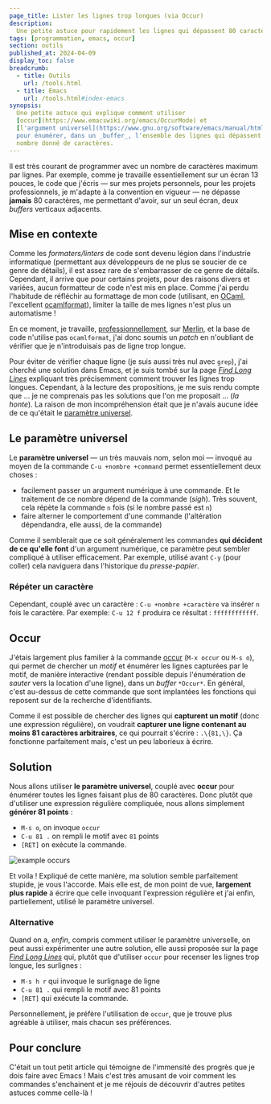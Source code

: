 ```yaml
---
page_title: Lister les lignes trop longues (via Occur)
description:
  Une petite astuce pour rapidement les lignes qui dépassent 80 caractères
tags: [programmation, emacs, occur]
section: outils
published_at: 2024-04-09
display_toc: false
breadcrumb:
  - title: Outils
    url: /tools.html
  - title: Emacs
    url: /tools.html#index-emacs
synopsis:
  Une petite astuce qui explique comment utiliser 
  [occur](https://www.emacswiki.org/emacs/OccurMode) et 
  [l'argument universel](https://www.gnu.org/software/emacs/manual/html_node/emacs/Arguments.html)
  pour énumérer, dans un _buffer_, l'ensemble des lignes qui dépassent un 
  nombre donné de caractères.
---
```


Il est très courant de programmer avec un nombre de caractères maximum
par lignes. Par exemple, comme je travaille essentiellement sur un
écran 13 pouces, le code que j'écris — sur mes projets personnels,
pour les projets professionnels, je m'adapte à la convention en
vigueur — ne dépasse **jamais** 80 caractères, me permettant d'avoir,
sur un seul écran, deux _buffers_ verticaux adjacents.

## Mise en contexte


Comme les _formaters/linters_ de code sont devenu légion dans
l'industrie informatique (permettant aux développeurs de ne plus se
soucier de ce genre de détails), il est assez rare de s'embarrasser de
ce genre de détails. Cependant, il arrive que pour certains projets,
pour des raisons divers et variées, aucun formatteur de code n'est mis
en place. Comme j'ai perdu l'habitude de réfléchir au formattage de
mon code (utilisant, en [OCaml](https://ocaml.org), l'excellent
[ocamlformat](https://github.com/ocaml-ppx/ocamlformat)), limiter la
taille de mes lignes n'est plus un automatisme !

En ce moment, je travaille,
[professionnellement](https://tarides.com), sur
[Merlin](https://github.com/ocaml/merlin), et la base de code
n'utilise pas `ocamlformat`, j'ai donc soumis un _patch_ en n'oubliant
de vérifier que je n'introduisais pas de ligne trop longue.

Pour éviter de vérifier chaque ligne (je suis aussi très nul avec
`grep`), j'ai cherché une solution dans Emacs, et je suis tombé sur la
page [_Find Long
Lines_](https://www.emacswiki.org/emacs/FindLongLines) expliquant très
précisemment comment trouver les lignes trop longues. Cependant, à la
lecture des propositions, je me suis rendu compte que ... je ne
comprenais pas les solutions que l'on me proposait ... (_la
honte_). La raison de mon incompréhension était que je n'avais aucune
idée de ce qu'était le [paramètre
universel](https://www.gnu.org/software/emacs/manual/html_node/emacs/Arguments.html).

## Le paramètre universel

Le **paramètre universel** — un très mauvais nom, selon moi — invoqué
au moyen de la commande `C-u +nombre +command` permet essentiellement
deux choses :

- facilement passer un argument numérique à une commande. Et le
  traitement de ce nombre dépend de la commande (_sigh_). Très
  souvent, cela répète la commande `n` fois (si le nombre passé est
  `n`)
- faire alterner le comportement d'une commande (l'altération
  dépendandra, elle aussi, de la commande)
  
Comme il semblerait que ce soit généralement les commandes **qui
décident de ce qu'elle font** d'un argument numérique, ce paramètre
peut sembler compliqué à utiliser efficacement. Par exemple, utilisé
avant `C-y` (pour coller) cela naviguera dans l'historique du
_presse-papier_.

### Répéter un caractère

Cependant, couplé avec un caractère : `C-u +nombre +caractère` va
insérer `n` fois le caractère. Par exemple: `C-u 12 f` produira ce
résultat : `ffffffffffff`.

## Occur

J'étais largement plus familier à la commande
[occur](https://www.emacswiki.org/emacs/OccurMode) (`M-x occur` ou
`M-s o`), qui permet de chercher un _motif_ et énumérer les lignes
capturées par le motif, de manière interactive (rendant possible
depuis l'énumération de _sauter_ vers la location d'une ligne), dans
un _buffer_ `*Occur*`. En général, c'est au-dessus de cette commande
que sont implantées les fonctions qui reposent sur de la recherche
d'identifiants.

Comme il est possible de chercher des lignes qui **capturent un
motif** (donc une expression régulière), on voudrait **capturer une
ligne contenant au moins 81 caractères arbitraires**, ce qui pourrait
s'écrire : `.\{81,\}`. Ça fonctionne parfaitement mais, c'est un peu
laborieux à écrire.

## Solution

Nous allons utiliser **le paramètre universel**, couplé avec **occur** pour
énumérer toutes les lignes faisant plus de 80 caractères. Donc plutôt que
d'utiliser une expression régulière compliquée, nous allons simplement **générer
81 points** :

- `M-s o`, on invoque `occur`
- `C-u 81 .` on rempli le motif avec `81` points
- `[RET]` on exécute la commande.

![example occurs](/images/occurs-81.gif)

Et voila ! Expliqué de cette manière, ma solution semble parfaitement
stupide, je vous l'accorde. Mais elle est, de mon point de vue,
**largement plus rapide** à écrire que celle invoquant l'expression
régulière et j'ai enfin, partiellement, utilisé le paramètre
universel.

### Alternative

Quand on a, _enfin_, compris comment utiliser le paramètre
universelle, on peut aussi expérimenter une autre solution, elle aussi
proposée sur la page [_Find Long
Lines_](https://www.emacswiki.org/emacs/FindLongLines) qui, plutôt que
d'utiliser `occur` pour recenser les lignes trop longue, les surlignes
:

- `M-s h r` qui invoque le surlignage de ligne
- `C-u 81 .` qui rempli le motif avec 81 points
- `[RET]` qui exécute la commande.

Personnellement, je préfère l'utilisation de `occur`, que je trouve
plus agréable à utiliser, mais chacun ses préférences.

## Pour conclure

C'était un tout petit article qui témoigne de l'immensité des progrès
que je dois faire avec Emacs ! Mais c'est très amusant de voir comment
les commandes s'enchainent et je me réjouis de découvrir d'autres
petites astuces comme celle-là !
